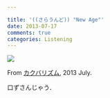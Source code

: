 ```yaml
---

title: '((さらうんど)) "New Age"'
date: 2013-07-17
comments: true
categories: Listening
---
```


<img src="/images/surround-new-age.jpg" class="image">

From [カクバリズム](http://www.kakubarhythm.com/), 2013 July.

口ずさんじゃう．




